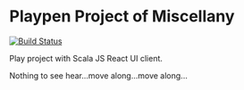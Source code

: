 Playpen Project of Miscellany
=============================

[![Build Status](https://travis-ci.org/jdutton/playpen.svg?branch=master)](https://travis-ci.org/jdutton/playpen)

Play project with Scala JS React UI client.

Nothing to see hear...move along...move along...
